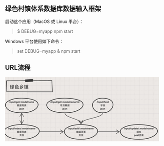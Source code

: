 ## 绿色村镇体系数据库数据输入框架

启动这个应用（MacOS 或 Linux 平台）：

> $ DEBUG=myapp npm start

Windows 平台使用如下命令：

> set DEBUG=myapp & npm start

## URL流程
![url流程](https://raw.githubusercontent.com/liu946/lvsecunzhen/master/doc/img/url.jpg)